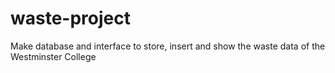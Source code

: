 # waste-project
Make database and interface to store, insert and show the waste data of the Westminster College
